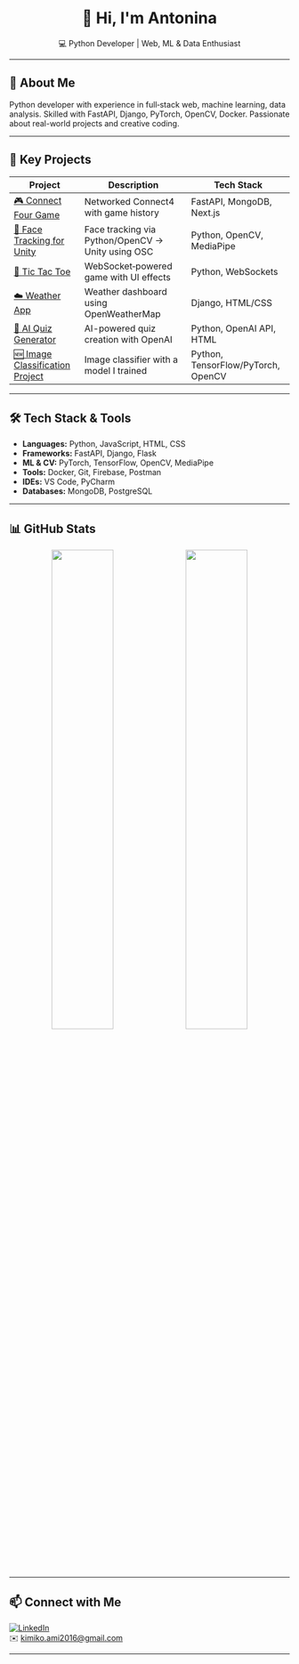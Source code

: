 
<h1 align="center">👋 Hi, I'm Antonina </h1>
<p align="center">💻 Python Developer | Web, ML & Data Enthusiast </p>

---

## 🧠 About Me

Python developer with experience in full‑stack web, machine learning, data analysis. Skilled with FastAPI, Django, PyTorch, OpenCV, Docker. Passionate about real-world projects and creative coding.

---

## 💼 Key Projects

| Project | Description | Tech Stack |
|--------|-------------|------------|
| [🎮 Connect Four Game](https://github.com/AntoninaDavidenko/connected4) | Networked Connect4 with game history | FastAPI, MongoDB, Next.js |
| [🤖 Face Tracking for Unity](https://github.com/AntoninaDavidenko/face_tracking) | Face tracking via Python/OpenCV → Unity using OSC | Python, OpenCV, MediaPipe |
| [📱 Tic Tac Toe](https://github.com/AntoninaDavidenko/TicTacToe) | WebSocket‑powered game with UI effects | Python, WebSockets |
| [☁️ Weather App](https://github.com/AntoninaDavidenko/weatherapp) | Weather dashboard using OpenWeatherMap | Django, HTML/CSS |
| [🧩 AI Quiz Generator](https://github.com/AntoninaDavidenko/AI_quiz) | AI-powered quiz creation with OpenAI | Python, OpenAI API, HTML |
| [🆕 Image Classification Project](https://github.com/AntoninaDavidenko/image_classifier_pytorch) | Image classifier with a model I trained | Python, TensorFlow/PyTorch, OpenCV |

---

## 🛠️ Tech Stack & Tools

- **Languages:** Python, JavaScript, HTML, CSS  
- **Frameworks:** FastAPI, Django, Flask  
- **ML & CV:** PyTorch, TensorFlow, OpenCV, MediaPipe  
- **Tools:** Docker, Git, Firebase, Postman  
- **IDEs:** VS Code, PyCharm  
- **Databases:** MongoDB, PostgreSQL  

---

## 📊 GitHub Stats

<p align="center">
  <img src="https://github-readme-stats.vercel.app/api?username=AntoninaDavidenko&show_icons=true&theme=gruvbox" width="47%" />
  <img src="https://github-readme-stats.vercel.app/api/top-langs/?username=AntoninaDavidenko&layout=compact&theme=gruvbox" width="47%" />
</p>

---

## 📫 Connect with Me

[![LinkedIn](https://img.shields.io/badge/LinkedIn-blue?style=for-the-badge&logo=linkedin&logoColor=white)](https://www.linkedin.com/in/antonina-davydenko/)  
✉️ kimiko.ami2016@gmail.com  

---
